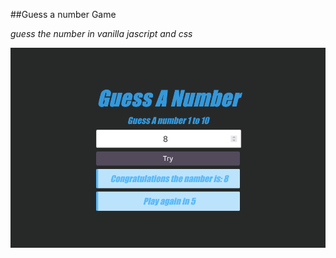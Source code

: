 ##Guess a number Game

_guess the number in vanilla jascript and css_

![guess namber](guessNamber.png)
